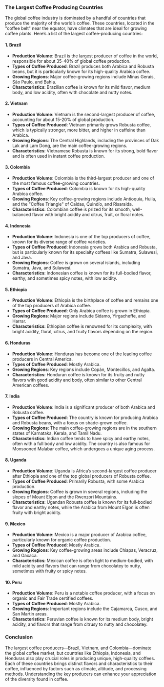 ### The Largest Coffee Producing Countries

The global coffee industry is dominated by a handful of countries that produce the majority of the world’s coffee. These countries, located in the "coffee belt" near the equator, have climates that are ideal for growing coffee plants. Here’s a list of the largest coffee-producing countries:

#### 1. **Brazil**

- **Production Volume**: Brazil is the largest producer of coffee in the world, responsible for about 35-40% of global coffee production.
- **Types of Coffee Produced**: Brazil produces both Arabica and Robusta beans, but it is particularly known for its high-quality Arabica coffee.
- **Growing Regions**: Major coffee-growing regions include Minas Gerais, São Paulo, and Bahia.
- **Characteristics**: Brazilian coffee is known for its mild flavor, medium body, and low acidity, often with chocolate and nutty notes.

#### 2. **Vietnam**

- **Production Volume**: Vietnam is the second-largest producer of coffee, accounting for about 15-20% of global production.
- **Types of Coffee Produced**: Vietnam primarily grows Robusta coffee, which is typically stronger, more bitter, and higher in caffeine than Arabica.
- **Growing Regions**: The Central Highlands, including the provinces of Dak Lak and Lam Dong, are the main coffee-growing regions.
- **Characteristics**: Vietnamese Robusta is known for its strong, bold flavor and is often used in instant coffee production.

#### 3. **Colombia**

- **Production Volume**: Colombia is the third-largest producer and one of the most famous coffee-growing countries.
- **Types of Coffee Produced**: Colombia is known for its high-quality Arabica coffee.
- **Growing Regions**: Key coffee-growing regions include Antioquia, Huila, and the "Coffee Triangle" of Caldas, Quindío, and Risaralda.
- **Characteristics**: Colombian coffee is prized for its smooth, well-balanced flavor with bright acidity and citrus, fruit, or floral notes.

#### 4. **Indonesia**

- **Production Volume**: Indonesia is one of the top producers of coffee, known for its diverse range of coffee varieties.
- **Types of Coffee Produced**: Indonesia grows both Arabica and Robusta, but is particularly known for its specialty coffees like Sumatra, Sulawesi, and Java.
- **Growing Regions**: Coffee is grown on several islands, including Sumatra, Java, and Sulawesi.
- **Characteristics**: Indonesian coffee is known for its full-bodied flavor, earthy, and sometimes spicy notes, with low acidity.

#### 5. **Ethiopia**

- **Production Volume**: Ethiopia is the birthplace of coffee and remains one of the top producers of Arabica coffee.
- **Types of Coffee Produced**: Only Arabica coffee is grown in Ethiopia.
- **Growing Regions**: Major regions include Sidamo, Yirgacheffe, and Harrar.
- **Characteristics**: Ethiopian coffee is renowned for its complexity, with bright acidity, floral, citrus, and fruity flavors depending on the region.

#### 6. **Honduras**

- **Production Volume**: Honduras has become one of the leading coffee producers in Central America.
- **Types of Coffee Produced**: Mostly Arabica.
- **Growing Regions**: Key regions include Copán, Montecillos, and Agalta.
- **Characteristics**: Honduran coffee is known for its fruity and nutty flavors with good acidity and body, often similar to other Central American coffees.

#### 7. **India**

- **Production Volume**: India is a significant producer of both Arabica and Robusta coffee.
- **Types of Coffee Produced**: The country is known for producing Arabica and Robusta beans, with a focus on shade-grown coffee.
- **Growing Regions**: The main coffee-growing regions are in the southern states of Karnataka, Kerala, and Tamil Nadu.
- **Characteristics**: Indian coffee tends to have spicy and earthy notes, often with a full body and low acidity. The country is also famous for Monsooned Malabar coffee, which undergoes a unique aging process.

#### 8. **Uganda**

- **Production Volume**: Uganda is Africa’s second-largest coffee producer after Ethiopia and one of the top global producers of Robusta coffee.
- **Types of Coffee Produced**: Primarily Robusta, with some Arabica production.
- **Growing Regions**: Coffee is grown in several regions, including the slopes of Mount Elgon and the Rwenzori Mountains.
- **Characteristics**: Ugandan Robusta coffee is known for its full-bodied flavor and earthy notes, while the Arabica from Mount Elgon is often fruity with bright acidity.

#### 9. **Mexico**

- **Production Volume**: Mexico is a major producer of Arabica coffee, particularly known for organic coffee production.
- **Types of Coffee Produced**: Mostly Arabica.
- **Growing Regions**: Key coffee-growing areas include Chiapas, Veracruz, and Oaxaca.
- **Characteristics**: Mexican coffee is often light to medium-bodied, with mild acidity and flavors that can range from chocolatey to nutty, sometimes with fruity or spicy notes.

#### 10. **Peru**

- **Production Volume**: Peru is a notable coffee producer, with a focus on organic and Fair Trade certified coffees.
- **Types of Coffee Produced**: Mostly Arabica.
- **Growing Regions**: Important regions include the Cajamarca, Cusco, and San Martin areas.
- **Characteristics**: Peruvian coffee is known for its medium body, bright acidity, and flavors that range from citrusy to nutty and chocolatey.

### Conclusion

The largest coffee producers—Brazil, Vietnam, and Colombia—dominate the global coffee market, but countries like Ethiopia, Indonesia, and Honduras also play crucial roles in producing unique, high-quality coffees. Each of these countries brings distinct flavors and characteristics to their coffee, influenced by factors such as climate, altitude, and processing methods. Understanding the key producers can enhance your appreciation of the diversity found in coffee.